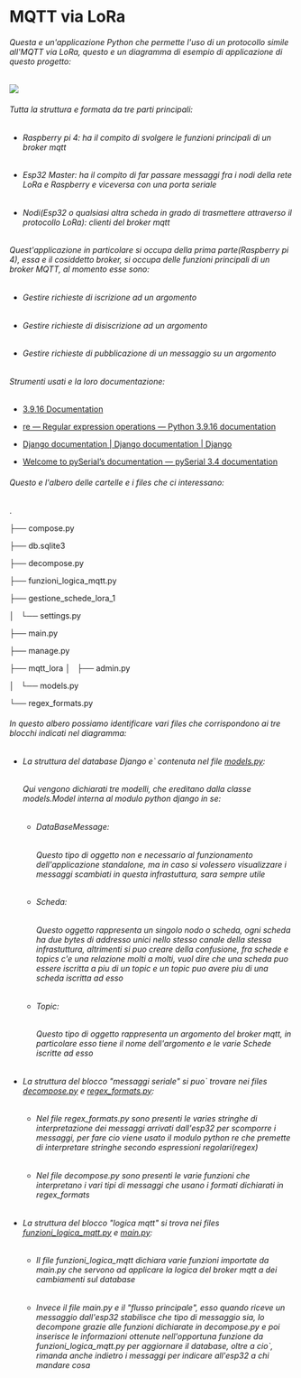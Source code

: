 # MQTT via LoRa

###### Questa e un'applicazione Python che permette l'uso di un protocollo simile all'MQTT via LoRa, questo e un diagramma di esempio di applicazione di questo progetto:

![](https://lh3.googleusercontent.com/5CI6gWBbk7qIJjPY_e6OluQtWEBhYAL518VgzD6JqNOsTEHCl1cap8uGMer4hBg3xz-DjbsWFMierUN-tOqOlfXV55JwAOAEZYUUjbdTiEDgCvZ5slOeNuL8FZ8mLSn-viCHXsmShjBA1V7lluxHCA2kJN4xMDQpv26nsnSxawqeXywMFsdOvT8acNhf8Dw41go6hwOhtDf9oBpEsRxNmnNb5Vt-_5Fawc3XDZ5RbzpMmK8zZCWhZCc0FWtmQJgP5cAFgZ4ppm-z_UxkBz_AZXbLXTJB-W2__IlNWgzhlpirsEbejSob4wO8czB7-YcQOzjNMTTKSc0ACtd1JSm7Ppq8Rb2ueajDuyhCRVUOYV92cIR4oTZQlUEZVJ5VAIjclFUFUwAAU09VuPApRaGJuE-RQCFh3tOTB-zlTse-w_2NmaJiExlIGFCiSzIOK01bLc_uBFakGk4-33kcZeVwKXTaLN828TYGSfHyxazkW1z7tiE1WTK0yEqIiBgVNN6g4cOf8N7QtvvnpasIFDn1whFbiCLCL-6q29Wh9R0AHSRgOzbPah9jz0oY0xUsa0OYAc2a4T9q7oQpZ5fDsEEnIZys45nsVm3n9ZVxFxX3pzW-qdfFc2IKSItHwuhKXbksMqSZPmqg4u2k55YULFCYGQowLEBUmVMIun9atHf6zAfzsJPdcUw3u6U7O94AFbPQlcr0iXuthdoN1pbkPIMICUDdXqM6G6G1H1rrFa5sudjTTVGyPjRftiatkT8Mb0SR6WmgyeFWV1bweB1NoaLWu0Rth2ZEvAUiAhI5KLYnhEAmoodBtm3IDZdbkuwdnFgkYaMasFxwWVnDXdjksxWwXMXgl2y6Tq9JjXLlWHQUhF1wkw3yrR0KepFbSYxow1ysDwc-NsIzrUbksWcJWv-9xWV8hqn-7x6wGv6DMs03pCeXb-4EFXHMxWWI7kJlJsiyxA1oX3a9v_rgoqzbaQ=w2492-h1878-s-no?authuser=0)

###### Tutta la struttura e formata da tre parti principali:

- ###### Raspberry pi 4: ha il compito di svolgere le funzioni principali di un broker mqtt

- ###### Esp32 Master: ha il compito di far passare messaggi fra i nodi della rete LoRa e Raspberry e viceversa con una porta seriale

- ###### Nodi(Esp32 o qualsiasi altra scheda in grado di trasmettere attraverso il protocollo LoRa): clienti del broker mqtt

###### Quest'applicazione in particolare si occupa della prima parte(Raspberry pi 4), essa e il cosiddetto broker, si occupa delle funzioni principali di un broker MQTT, al momento esse sono:

- ###### Gestire richieste di iscrizione ad un argomento

- ###### Gestire richieste di disiscrizione ad un argomento

- ###### Gestire richieste di pubblicazione di un messaggio su un argomento

###### Strumenti usati e la loro documentazione:

- [3.9.16 Documentation](https://docs.python.org/3.9/)

- [re — Regular expression operations &#8212; Python 3.9.16 documentation](https://docs.python.org/3.9/library/re.html)

- [Django documentation | Django documentation | Django](https://docs.djangoproject.com/en/4.2/)

- [Welcome to pySerial’s documentation &mdash; pySerial 3.4 documentation](https://pyserial.readthedocs.io/en/latest/)

###### Questo e l'albero delle cartelle e i files che ci interessano:

.

├── compose.py

├── db.sqlite3

├── decompose.py

├── funzioni_logica_mqtt.py

├── gestione_schede_lora_1

│   └── settings.py

├── main.py

├── manage.py

├── mqtt_lora
│   ├── admin.py

│   └── models.py

└── regex_formats.py

###### In questo albero possiamo identificare vari files che corrispondono ai tre blocchi indicati nel diagramma:

- ###### La struttura del database Django e` contenuta nel file [models.py](./mqtt_lora/models.py):
  
  ###### Qui vengono dichiarati tre modelli, che ereditano dalla classe models.Model interna al modulo python django in se:
  
  - ###### DataBaseMessage:
    
    ###### Questo tipo di oggetto non e necessario al funzionamento dell'applicazione standalone, ma in caso si volessero visualizzare i messaggi scambiati in questa infrastuttura, sara sempre utile
  
  - ###### Scheda:
    
    ###### Questo oggetto rappresenta un singolo nodo o scheda, ogni scheda ha due bytes di addresso unici nello stesso canale della stessa infrastuttura, altrimenti si puo creare della confusione, fra schede e topics c'e una relazione molti a molti, vuol dire che una scheda puo essere iscritta a piu di un topic e un topic puo avere piu di una scheda iscritta ad esso
  
  - ###### Topic:
    
    ###### Questo tipo di oggetto rappresenta un argomento del broker mqtt, in particolare esso tiene il nome dell'argomento e le varie Schede iscritte ad esso

- ###### La struttura del blocco "messaggi seriale" si puo` trovare nei files [decompose.py](./decompose.py) e [regex_formats.py](./regex_formats.py):
  
  - ###### Nel file regex_formats.py sono presenti le varies stringhe di interpretazione dei messaggi arrivati dall'esp32 per scomporre i messaggi, per fare cio viene usato il modulo python re che premette di interpretare stringhe secondo espressioni regolari(regex)
  
  - ###### Nel file decompose.py sono presenti le varie funzioni che interpretano i vari tipi di messaggi che usano i formati dichiarati in regex_formats

- ###### La struttura del blocco "logica mqtt" si trova nei files [funzioni_logica_mqtt.py](./funzioni_logica_mqtt.py) e [main.py](./main.py):
  
  - ###### Il file funzioni_logica_mqtt dichiara varie funzioni importate da main.py che servono ad applicare la logica del broker mqtt a dei cambiamenti sul database
  
  - ###### Invece il file main.py e il "flusso principale", esso quando riceve un messaggio dall'esp32 stabilisce che tipo di messaggio sia, lo decompone grazie alle funzioni dichiarate in decompose.py e poi inserisce le informazioni ottenute nell'opportuna funzione da funzioni_logica_mqtt.py per aggiornare il database, oltre a cio`, rimanda anche indietro i messaggi per indicare all'esp32 a chi mandare cosa
